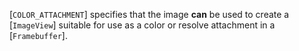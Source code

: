 [`COLOR_ATTACHMENT`] specifies that the image  **can** 
be used to create a [`ImageView`] suitable for use as a color or
resolve attachment in a [`Framebuffer`].